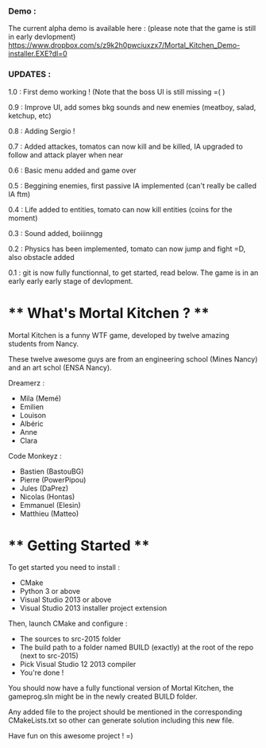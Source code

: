 ### Demo :
The current alpha demo is available here : (please note that the game is still in early devlopment) 
https://www.dropbox.com/s/z9k2h0pwciuxzx7/Mortal_Kitchen_Demo-installer.EXE?dl=0

### UPDATES :

1.0 : First demo working ! (Note that the boss UI is still missing =( )

0.9 : Improve UI, add somes bkg sounds and new enemies (meatboy, salad, ketchup, etc)

0.8 : Adding Sergio !

0.7 : Added attackes, tomatos can now kill and be killed, IA upgraded to follow and attack player when near

0.6 : Basic menu added and game over

0.5 : Beggining enemies, first passive IA implemented (can't really be called IA ftm)

0.4 : Life added to entities, tomato can now kill entities (coins for the moment)

0.3 : Sound added, boiiinngg

0.2 : Physics has been implemented, tomato can now jump and fight =D, also obstacle added

0.1 : git is now fully functionnal, to get started, read below. The game is in an early early early stage of devlopment.


# ** What's Mortal Kitchen ? ** 

Mortal Kitchen is a funny WTF game, developed by twelve amazing students from Nancy.

These twelve awesome guys are from an engineering school (Mines Nancy) and an art schol (ENSA Nancy).

Dreamerz :
  * Mila (Memé)
  * Emilien
  * Louison
  * Albéric
  * Anne
  * Clara

Code Monkeyz :
  * Bastien (BastouBG)
  * Pierre (PowerPipou)
  * Jules (DaPrez)
  * Nicolas (Hontas)
  * Emmanuel (Elesin)
  * Matthieu (Matteo)

 
# ** Getting Started **
 
To get started you need to install : 
  * CMake
  * Python 3 or above
  * Visual Studio 2013 or above
  * Visual Studio 2013 installer project extension
 
Then, launch CMake and configure :
  * The sources to src-2015 folder
  * The build path to a folder named BUILD (exactly) at the root of the repo (next to src-2015)
  * Pick Visual Studio 12 2013 compiler
  * You're done !
 
You should now have a fully functional version of Mortal Kitchen, the gameprog.sln might be in the newly created BUILD folder.

Any added file to the project should be mentioned in the corresponding CMakeLists.txt so other can generate solution including this new file. 
 
Have fun on this awesome project ! =)
 
 

